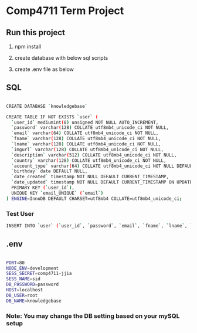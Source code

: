 # Comp4711 Term Project

## Run this project

1. npm install

2. create database with below sql scripts

3. create .env file as below

## SQL

```sh

CREATE DATABASE `knowledgebase`

CREATE TABLE IF NOT EXISTS `user` (
  `user_id` mediumint(8) unsigned NOT NULL AUTO_INCREMENT,
  `password` varchar(128) COLLATE utf8mb4_unicode_ci NOT NULL,
  `email` varchar(64) COLLATE utf8mb4_unicode_ci NOT NULL,
  `fname` varchar(128) COLLATE utf8mb4_unicode_ci NOT NULL,
  `lname` varchar(128) COLLATE utf8mb4_unicode_ci NOT NULL,
  `imgurl` varchar(128) COLLATE utf8mb4_unicode_ci NOT NULL,
  `description` varchar(512) COLLATE utf8mb4_unicode_ci NOT NULL,
  `country` varchar(128) COLLATE utf8mb4_unicode_ci NOT NULL,
  `account_type` varchar(64) COLLATE utf8mb4_unicode_ci NOT NULL DEFAULT 'NORMAL',
  `birthday` date DEFAULT NULL,
  `date_created` timestamp NOT NULL DEFAULT CURRENT_TIMESTAMP,
  `date_updated` timestamp NOT NULL DEFAULT CURRENT_TIMESTAMP ON UPDATE CURRENT_TIMESTAMP,
  PRIMARY KEY (`user_id`),
  UNIQUE KEY `email_UNIQUE` (`email`)
) ENGINE=InnoDB DEFAULT CHARSET=utf8mb4 COLLATE=utf8mb4_unicode_ci;


```

### Test User

```sh
INSERT INTO `user` (`user_id`, `password`, `email`, `fname`, `lname`, `imgurl`, `description`, `country`, `account_type`, `birthday`) VALUES (1, 'password', 'test1@test.com', 'John', 'Doe', 'https://randomuser.me/api/portraits/men/1.jpg', 'Hello, I am John Doe!', 'Canada', 'NORMAL', '1993-11-05');

```

## .env

```sh

PORT=80
NODE_ENV=development
SESS_SECRET=comp4711-jjia
SESS_NAME=sid
DB_PASSWORD=password
HOST=localhost
DB_USER=root
DB_NAME=knowledgebase

```

### **Note: You may change the DB setting based on your mySQL setup**
